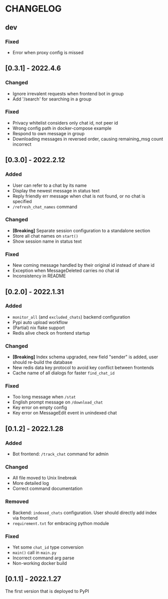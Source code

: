 # CHANGELOG

## dev

### Fixed
- Error when proxy config is missed

## [0.3.1] - 2022.4.6

### Changed
- Ignore irrevalent requests when frontend bot in group
- Add '/search' for searching in a group

### Fixed
- Privacy whitelist considers only chat id, not peer id
- Wrong config path in docker-compose example
- Respond to own message in group
- Downloading messages in reversed order, causing remaining_msg count incorrect

## [0.3.0] - 2022.2.12

### Added
- User can refer to a chat by its name
- Display the newest message in status text
- Reply friendly err message when chat is not found, or no chat is specified
- `/refresh_chat_names` command

### Changed
- **[Breaking]** Separate session configuration to a standalone section
- Store all chat names on `start()`
- Show session name in status text

### Fixed
- New coming message handled by their original id instead of share id
- Exception when MessageDeleted carries no chat id
- Inconsistency in README

## [0.2.0] - 2022.1.31

### Added
- `monitor_all` (and `excluded_chats`) backend configuration
- Pypi auto upload workflow
- (Partial) nix flake support
- Redis alive check on frontend startup

### Changed
- **[Breaking]** Index schema upgraded, new field "sender" is added, user should re-build the database
- New redis data key protocol to avoid key conflict between frontends
- Cache name of all dialogs for faster `find_chat_id`

### Fixed
- Too long message when `/stat`
- English prompt message on `/download_chat`
- Key error on empty config
- Key error on MessageEdit event in unindexed chat

## [0.1.2] - 2022.1.28

### Added
- Bot frontend: `/track_chat` command for admin

### Changed
- All file moved to Unix linebreak
- More detailed log
- Correct command documentation

### Removed
- Backend: `indexed_chats` configuration. User should directly add index via frontend
- `requirement.txt` for embracing python module

### Fixed
- Yet some `chat_id` type conversion
- `main()` call in `main.py`
- Incorrect command arg parse
- Non-working docker build

## [0.1.1] - 2022.1.27

The first version that is deployed to PyPI
